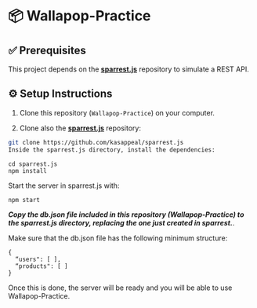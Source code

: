 # 📦 Wallapop-Practice

## ✅ Prerequisites

This project depends on the [**sparrest.js**](https://github.com/kasappeal/sparrest.js) repository to simulate a REST API.

## ⚙️ Setup Instructions

1. Clone this repository (`Wallapop-Practice`) on your computer.

2. Clone also the [**sparrest.js**](https://github.com/kasappeal/sparrest.js) repository:

```bash
git clone https://github.com/kasappeal/sparrest.js
Inside the sparrest.js directory, install the dependencies:
```

```
cd sparrest.js
npm install
```
Start the server in sparrest.js with:

```
npm start
```

***Copy the db.json file included in this repository (Wallapop-Practice) to the sparrest.js directory, replacing the one just created in sparrest.***.

Make sure that the db.json file has the following minimum structure:

```
{
  “users": [ ],
  “products": [ ]
}
```

Once this is done, the server will be ready and you will be able to use Wallapop-Practice.